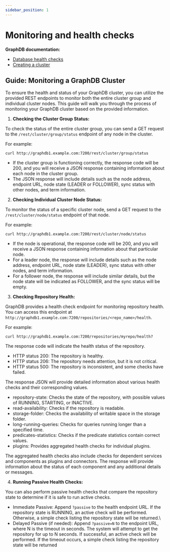 ```yaml
---
sidebar_position: 1
---
```


# Monitoring and health checks

**GraphDB documentation:**

* [Database health checks](https://graphdb.ontotext.com/documentation/10.2/database-health-checks.html)
* [Creating a cluster](https://graphdb.ontotext.com/documentation/10.2/creating-a-cluster.html#monitor-cluster-status)

## Guide: Monitoring a GraphDB Cluster

To ensure the health and status of your GraphDB cluster, you can utilize the provided REST endpoints to monitor both the entire cluster group and individual cluster nodes. This guide will walk you through the process of monitoring your GraphDB cluster based on the provided information.

1. **Checking the Cluster Group Status:**

To check the status of the entire cluster group, you can send a GET request to the `/rest/cluster/group/status` endpoint of any node in the cluster.

For example:
```shell
curl http://graphdb1.example.com:7200/rest/cluster/group/status
```

* If the cluster group is functioning correctly, the response code will be 200, and you will receive a JSON response containing information about each node in the cluster group.
* The JSON response will include details such as the node address, endpoint URL, node state (LEADER or FOLLOWER), sync status with other nodes, and term information.

2. **Checking Individual Cluster Node Status:**

To monitor the status of a specific cluster node, send a GET request to the `/rest/cluster/node/status` endpoint of that node. 

For example:
```shell
curl http://graphdb1.example.com:7200/rest/cluster/node/status
```
* If the node is operational, the response code will be 200, and you will receive a JSON response containing information about that particular node.
* For a leader node, the response will include details such as the node address, endpoint URL, node state (LEADER), sync status with other nodes, and term information.
* For a follower node, the response will include similar details, but the node state will be indicated as FOLLOWER, and the sync status will be empty.

3. **Checking Repository Health:**

GraphDB provides a health check endpoint for monitoring repository health. You can access this endpoint at `http://graphdb1.example.com:7200/repositories/<repo_name>/health`.

For example:
```shell
curl http://graphdb1.example.com:7200/repositories/myrepo/health?
```

The response code will indicate the health status of the repository.
* HTTP status 200: The repository is healthy.
* HTTP status 206: The repository needs attention, but it is not critical.
* HTTP status 500: The repository is inconsistent, and some checks have failed.

The response JSON will provide detailed information about various health checks and their corresponding values.
* repository-state: Checks the state of the repository, with possible values of RUNNING, STARTING, or INACTIVE.
* read-availability: Checks if the repository is readable.
* storage-folder: Checks the availability of writable space in the storage folder.
* long-running-queries: Checks for queries running longer than a specified time.
* predicates-statistics: Checks if the predicate statistics contain correct values.
* plugins: Provides aggregated health checks for individual plugins.

The aggregated health checks also include checks for dependent services and components as plugins and connectors.
The response will provide information about the status of each component and any additional details or messages.

4. **Running Passive Health Checks:**

You can also perform passive health checks that compare the repository state to determine if it is safe to run active checks. 
* Immediate Passive: Append `?passive` to the health endpoint URL. If the repository state is RUNNING, an active check will be performed. Otherwise, a simple check listing the repository state will be returned.\
* Delayed Passive (if needed): Append `?passive=N` to the endpoint URL, where N is the timeout in seconds. The system will attempt to get the repository for up to N seconds. If successful, an active check will be performed. If the timeout occurs, a simple check listing the repository state will be returned

